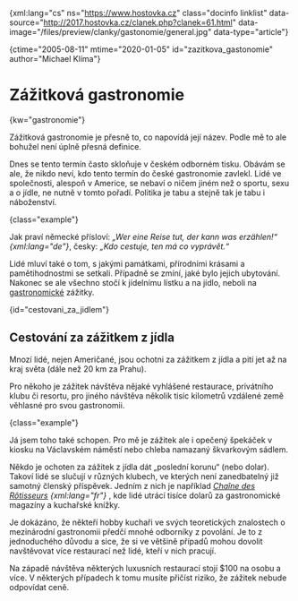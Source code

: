 
{xml:lang="cs" ns="https://www.hostovka.cz" class="docinfo linklist" data-source="http://2017.hostovka.cz/clanek.php?clanek=61.html" data-image="/files/preview/clanky/gastonomie/general.jpg" data-type="article"}

{ctime="2005-08-11" mtime="2020-01-05" id="zazitkova_gastonomie" author="Michael Klíma"}

# Zážitková gastronomie

{kw="gastronomie"}

Zážitková gastronomie je přesně to, co napovídá její název. Podle mě to ale bohužel není úplně přesná definice.

Dnes se tento termín často skloňuje v českém odborném tisku. Obávám se ale, že nikdo neví, kdo tento termín do české gastronomie zavlekl. Lidé ve společnosti, alespoň v Americe, se nebaví o ničem jiném než o sportu, sexu a o jídle, ne nutně v tomto pořadí. Politika je tabu a stejně tak je tabu i náboženství.

{class="example"}

Jak praví německé přísloví: _„Wer eine Reise tut, der kann was erzählen!“ {xml:lang="de"}_, česky: _„Kdo cestuje, ten má co vyprávět.“_

Lidé mluví také o tom, s jakými památkami, přírodními krásami a pamětihodnostmi se setkali. Případně se zmíní, jaké bylo jejich ubytování. Nakonec se ale všechno stočí k jídelnímu lístku a na jídlo, neboli na [gastronomické][1] zážitky.

{id="cestovani\_za\_jidlem"}

## Cestování za zážitkem z jídla

Mnozí lidé, nejen Američané, jsou ochotni za zážitkem z jídla a pití jet až na kraj světa (dále než 20 km za Prahu).

Pro někoho je zážitek návštěva nějaké vyhlášené restaurace, privátního klubu či resortu, pro jiného návštěva několik tisíc kilometrů vzdálené země věhlasné pro svou gastronomii.

{class="example"}

Já jsem toho také schopen. Pro mě je zážitek ale i opečený špekáček v kiosku na Václavském náměstí nebo chleba namazaný škvarkovým sádlem.

Někdo je ochoten za zážitek z jídla dát „poslední korunu“ (nebo dolar). Takoví lidé se slučují v různých klubech, ve kterých není zanedbatelný již samotný členský příspěvek. Jedním z nich je například _[Chaîne des Rôtisseurs][2] {xml:lang="fr"}_ , kde lidé utrácí tisíce dolarů za gastronomické magazíny a kuchařské knížky. 

Je dokázáno, že někteří hobby kuchaři ve svých teoretických znalostech o mezinárodní gastronomii předčí mnohé odborníky z povolání. Je to z jednoduchého důvodu a sice, že si ve většině případů mohou dovolit navštěvovat více restaurací než lidé, kteří v nich pracují.

Na západě návštěva některých luxusních restaurací stojí $100 na osobu a více. V některých případech k tomu musíte přičíst riziko, že zážitek nebude odpovídat ceně.

 [1]: gastronomie
 [2]: spolecenstvi_gastronomu#chaine_des_rotisseurs

